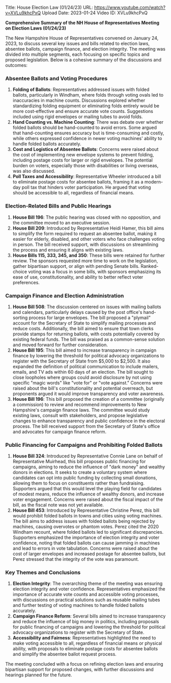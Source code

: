 Title: House Election Law (01/24/23)
URL: https://www.youtube.com/watch?v=XVLu9khcPxQ
Upload Date: 2023-01-24
Video ID: XVLu9khcPxQ

**Comprehensive Summary of the NH House of Representatives Meeting on Election Laws (01/24/23)**

The New Hampshire House of Representatives convened on January 24, 2023, to discuss several key issues and bills related to election laws, absentee ballots, campaign finance, and election integrity. The meeting was divided into multiple segments, each focusing on specific topics and proposed legislation. Below is a cohesive summary of the discussions and outcomes:

### **Absentee Ballots and Voting Procedures**
1. **Folding of Ballots**: Representatives addressed issues with folded ballots, particularly in Windham, where folds through voting ovals led to inaccuracies in machine counts. Discussions explored whether standardizing folding equipment or eliminating folds entirely would be more cost-effective and ensure accurate vote counts. Suggestions included using rigid envelopes or mailing tubes to avoid folds.
2. **Hand Counting vs. Machine Counting**: There was debate over whether folded ballots should be hand-counted to avoid errors. Some argued that hand-counting ensures accuracy but is time-consuming and costly, while others expressed confidence in newer voting machines' ability to handle folded ballots accurately.
3. **Cost and Logistics of Absentee Ballots**: Concerns were raised about the cost of implementing new envelope systems to prevent folding, including postage costs for larger or rigid envelopes. The potential burden on voters, especially those with disabilities or living overseas, was also discussed.
4. **Poll Taxes and Accessibility**: Representative Wheeler introduced a bill to eliminate postage costs for absentee ballots, framing it as a modern-day poll tax that hinders voter participation. He argued that voting should be accessible to all, regardless of financial means.

### **Election-Related Bills and Public Hearings**
1. **House Bill 196**: The public hearing was closed with no opposition, and the committee moved to an executive session.
2. **House Bill 209**: Introduced by Representative Heidi Hamer, this bill aims to simplify the form required to request an absentee ballot, making it easier for elderly, disabled, and other voters who face challenges voting in person. The bill received support, with discussions on streamlining the process and ensuring it aligns with existing laws.
3. **House Bills 115, 333, 345, and 350**: These bills were retained for further review. The sponsors requested more time to work on the legislation, gather bipartisan support, or align with pending Senate bills. Ranked-choice voting was a focus in some bills, with sponsors emphasizing its ease of use, constitutionality, and ability to better reflect voter preferences.

### **Campaign Finance and Election Administration**
1. **House Bill 508**: The discussion centered on issues with mailing ballots and calendars, particularly delays caused by the post office's hand-sorting process for large envelopes. The bill proposed a "plymail" account for the Secretary of State to simplify mailing processes and reduce costs. Additionally, the bill aimed to ensure that town clerks provide stamps for returning ballots, with costs potentially covered by existing federal funds. The bill was praised as a common-sense solution and moved forward for further consideration.
2. **House Bill 195**: This bill aimed to increase transparency in campaign finance by lowering the threshold for political advocacy organizations to register with the Secretary of State from $5,000 to $2,500. It also expanded the definition of political communication to include mailers, emails, and TV ads within 60 days of an election. The bill sought to close loopholes where groups could avoid disclosure by not using specific "magic words" like "vote for" or "vote against." Concerns were raised about the bill's constitutionality and potential overreach, but proponents argued it would improve transparency and voter awareness.
3. **House Bill 196**: This bill proposed the creation of a committee (originally a commission) to review and recommend improvements to New Hampshire's campaign finance laws. The committee would study existing laws, consult with stakeholders, and propose legislative changes to enhance transparency and public confidence in the electoral process. The bill received support from the Secretary of State's office and advocates for campaign finance reform.

### **Public Financing for Campaigns and Prohibiting Folded Ballots**
1. **House Bill 324**: Introduced by Representative Connie Lane on behalf of Representative Muirhead, this bill proposes public financing for campaigns, aiming to reduce the influence of "dark money" and wealthy donors in elections. It seeks to create a voluntary system where candidates can opt into public funding by collecting small donations, allowing them to focus on constituents rather than fundraising. Supporters argued that this would level the playing field for candidates of modest means, reduce the influence of wealthy donors, and increase voter engagement. Concerns were raised about the fiscal impact of the bill, as the fiscal note was not yet available.
2. **House Bill 453**: Introduced by Representative Christine Perez, this bill would prohibit folded ballots in towns and cities using voting machines. The bill aims to address issues with folded ballots being rejected by machines, causing overvotes or phantom votes. Perez cited the 2020 Windham recount, where folded ballots led to significant discrepancies. Supporters emphasized the importance of election integrity and voter confidence, noting that folded ballots can cause jamming in machines and lead to errors in vote tabulation. Concerns were raised about the cost of larger envelopes and increased postage for absentee ballots, but Perez stressed that the integrity of the vote was paramount.

### **Key Themes and Conclusions**
1. **Election Integrity**: The overarching theme of the meeting was ensuring election integrity and voter confidence. Representatives emphasized the importance of accurate vote counts and accessible voting processes, with discussions on practical solutions such as reusable mailing tubes and further testing of voting machines to handle folded ballots accurately.
2. **Campaign Finance Reform**: Several bills aimed to increase transparency and reduce the influence of big money in politics, including proposals for public financing of campaigns and lowering the threshold for political advocacy organizations to register with the Secretary of State.
3. **Accessibility and Fairness**: Representatives highlighted the need to make voting accessible to all, regardless of financial means or physical ability, with proposals to eliminate postage costs for absentee ballots and simplify the absentee ballot request process.

The meeting concluded with a focus on refining election laws and ensuring bipartisan support for proposed changes, with further discussions and hearings planned for the future.